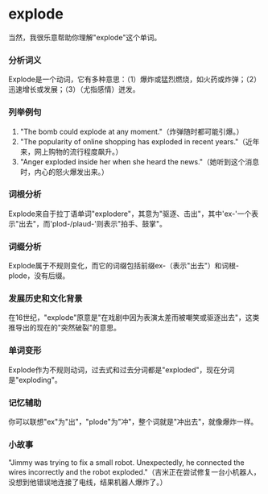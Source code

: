 # explode

当然，我很乐意帮助你理解"explode"这个单词。

  

### 分析词义

  

Explode是一个动词，它有多种意思：（1）爆炸或猛烈燃烧，如火药或炸弹；（2）迅速增长或发展；（3）（尤指感情）迸发。

  

### 列举例句

  

1.  "The bomb could explode at any moment."（炸弹随时都可能引爆。）
2.  "The popularity of online shopping has exploded in recent years."（近年来，网上购物的流行程度飙升。）
3.  "Anger exploded inside her when she heard the news."（她听到这个消息时，内心的怒火爆发出来。）

  

### 词根分析

  

Explode来自于拉丁语单词"explodere"，其意为"驱逐、击出"，其中'ex-'一个表示"出去"，而'plod-/plaud-'则表示"拍手、鼓掌"。

  

### 词缀分析

  

Explode属于不规则变化，而它的词缀包括前缀ex-（表示"出去"）和词根-plode，没有后缀。

  

### 发展历史和文化背景

  

在16世纪，"explode"原意是"在戏剧中因为表演太差而被嘲笑或驱逐出去"，这类推导出的现在的"突然破裂"的意思。

  

### 单词变形

  

Explode作为不规则动词，过去式和过去分词都是"exploded"，现在分词是"exploding"。

  

### 记忆辅助

  

你可以联想"ex"为"出"，"plode"为"冲"，整个词就是"冲出去"，就像爆炸一样。

  

### 小故事

  

"Jimmy was trying to fix a small robot. Unexpectedly, he connected the wires incorrectly and the robot exploded."（吉米正在尝试修复一台小机器人，没想到他错误地连接了电线，结果机器人爆炸了。）
